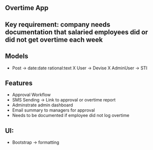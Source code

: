 ## Overtime App

## Key requirement: company needs documentation that salaried employees did or did not get overtime each week

## Models
- Post -> date:date rational:text
X User -> Devise
X AdminUser -> STI

## Features
- Approval Workflow
- SMS Sending -> Link to approval or overtime report
- Adminstrate admin dashboard
- Email summary to managers for approval
- Needs to be documented if employee did not log overtime

## UI:
- Bootstrap -> formatting